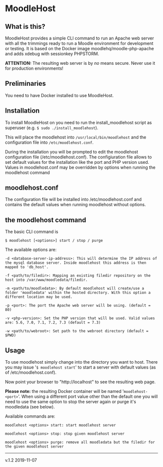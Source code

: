 # MoodleHost

## What is this?
MoodleHost provides a simple CLI command to run an Apache web server with all the trimmings ready to run a Moodle environment for development or testing. It is based on the Docker image moodlehq/moodle-php-apache and adds xdebug with sessionkey PHPSTORM. 

<b>ATTENTION:</b> The resulting web server is by <i>no</i> means secure. Never use it for production environments!


## Preliminaries
You need to have Docker installed to use MoodleHost.

## Installation
To install MoodleHost on you need to run the install_moodlehost script as superuser (e.g. <code>$ sudo ./install_moodlehost</code>). 

This will place the moodlehost into <code>/usr/local/bin/moodlehost</code> and the configuration file into <code>/etc/moodlehost.conf</code>.

During the installation you will be prompted to edit the moodlehost configuration file (/etc/moodlehost.conf). The configiuration file allows to set default values for the installation like the port and PHP version used. Values in moodlehost.conf may be overridden by options when running the moodlehost command

## moodlehost.conf
The configuration file will be installed into /etc/moodlehost.conf and contains the default values when running moodlehost without options.

## the moodlehost command
The basic CLI command is

	$ moodlehost [<options>] start / stop / purge
	
The available options are:

	-d <database-server-ip-address>: This will determine the IP address of the mysql database server. Inside moodlehost this address is then mapped to 'db_host'.

	-f <path/to/filedir>: Mapping an existing filedir repository on the host into /var/www/moodledata/filedir.

	-m <path/to/moodledata>: By default moodlehost will create/use a folder 'moodledata' within the hosted directory. With this option a different location may be used.

	-p <port>: The port the Apache web server will be using. (default = 80)

	-v <php-version>: Set the PHP version that will be used. Valid values are: 5.6, 7.0, 7.1, 7.2, 7.3 (default = 7.3)

	-w <path/to/webroot>: Set path to the webroot directory (default = $PWD)

## Usage
To use moodlehost simply change into the directory you want to host. There you may issue '<code>$ moodlehost start</code>' to start a server with default values (as of /etc/moodlehost.conf).

Now point your browser to "http://localhost" to see the resulting web page.

<b>Please note:</b> the resulting Docker container will be named '<code>moodlehost-\<port></code>'. When using a different port value other than the default one you will need to use the same option to stop the server again or purge it's moodledata (see below).

Available commands are:

	moodlehost <options> start: start moodlehost server

	moodlehost <options> stop: stop given moodlehost server

	moodlehost <options> purge: remove all moodledata but the filedir for the given moodlehost server

	
<hr>
v.1.2 2019-11-07
